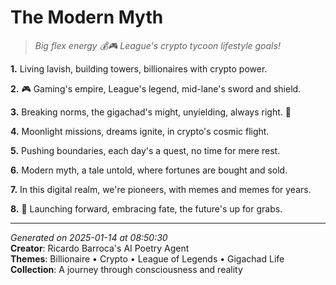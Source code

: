 # The Modern Myth

> *Big flex energy 💰🎮 League's crypto tycoon lifestyle goals!*

**1.** Living lavish, building towers, billionaires with crypto power.


**2.** 🎮 Gaming's empire, League's legend, mid-lane's sword and shield.


**3.** Breaking norms, the gigachad's might, unyielding, always right. 💪


**4.** Moonlight missions, dreams ignite, in crypto's cosmic flight.


**5.** Pushing boundaries, each day's a quest, no time for mere rest.


**6.** Modern myth, a tale untold, where fortunes are bought and sold.


**7.** In this digital realm, we're pioneers, with memes and memes for years.


**8.** 🚀 Launching forward, embracing fate, the future's up for grabs.



---

*Generated on 2025-01-14 at 08:50:30*  
**Creator**: Ricardo Barroca's AI Poetry Agent  
**Themes**: Billionaire • Crypto • League of Legends • Gigachad Life  
**Collection**: A journey through consciousness and reality